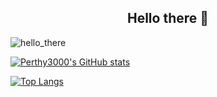 <h2 align=center>Hello there 👋</h2>

![hello_there](https://i.redd.it/8hkekbti9a221.jpg)

[![Perthy3000's GitHub stats](https://github-readme-stats.vercel.app/api?username=Perthy3000&show_icons=true&theme=radical&count_private=true)](https://github.com/Perthy3000/github-readme-stats)

[![Top Langs](https://github-readme-stats.vercel.app/api/top-langs/?username=Perthy3000&layout=compact&theme=tokyonight&count_private=true)](https://github.com/Perthy3000/github-readme-stats)

<!--
**Perthy3000/Perthy3000** is a ✨ _special_ ✨ repository because its `README.md` (this file) appears on your GitHub profile.

Here are some ideas to get you started:

- 🔭 I’m currently working on ...
- 🌱 I’m currently learning ...
- 👯 I’m looking to collaborate on ...
- 🤔 I’m looking for help with ...
- 💬 Ask me about ...
- 📫 How to reach me: ...
- 😄 Pronouns: ...
- ⚡ Fun fact: ...
-->
